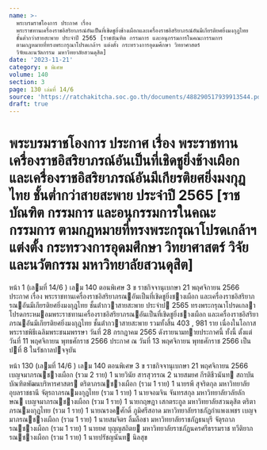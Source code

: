 ```yaml
---
name: >-
  พระบรมราชโองการ ประกาศ เรื่อง
  พระราชทานเครื่องราชอิสริยาภรณ์อันเป็นที่เชิดชูยิ่งช้างเผือกและเครื่องราชอิสริยาภรณ์อันมีเกียรติยศยิ่งมงกุฎไทย
  ชั้นต่ำกว่าสายสะพาย ประจำปี 2565 [ราชบัณฑิต กรรมการ และอนุกรรมการในคณะกรรมการ
  ตามกฎหมายที่ทรงพระกรุณาโปรดเกล้าฯ แต่งตั้ง กระทรวงการอุดมศึกษา วิทยาศาสตร์
  วิจัยและนวัตกรรม มหาวิทยาลัยสวนดุสิต]
date: '2023-11-21'
category: ข พิเศษ
volume: 140
section: 3
page: 130 เล่มที่ 14/6
source: 'https://ratchakitcha.soc.go.th/documents/488290517939913544.pdf'
draft: true
---
```


# พระบรมราชโองการ ประกาศ เรื่อง พระราชทานเครื่องราชอิสริยาภรณ์อันเป็นที่เชิดชูยิ่งช้างเผือกและเครื่องราชอิสริยาภรณ์อันมีเกียรติยศยิ่งมงกุฎไทย ชั้นต่ำกว่าสายสะพาย ประจำปี 2565 [ราชบัณฑิต กรรมการ และอนุกรรมการในคณะกรรมการ ตามกฎหมายที่ทรงพระกรุณาโปรดเกล้าฯ แต่งตั้ง กระทรวงการอุดมศึกษา วิทยาศาสตร์ วิจัยและนวัตกรรม มหาวิทยาลัยสวนดุสิต]

หน้า 1 (เลมที่ 14/6 ) เลม 140 ตอนพิเศษ 3 ข ราชกิจจานุเบกษา 21 พฤศจิกายน 2566 ประกาศ เรื่อง พระราชทานเครื่องราชอิสริยาภรณอันเป็นที่เชิดชูยิ่งชางเผือก และเครื่องราชอิสริยาภรณอันมีเกียรติยศยิ่งมงกุฎไทย ชั้นต่ํากวาสายสะพาย ประจําป 2565 ทรงพระกรุณาโปรดเกลาโปรดกระหมอมพระราชทานเครื่องราชอิสริยาภรณอันเป็นที่เชิดชูยิ่งชางเผือก และเครื่องราชอิสริยาภรณอันมีเกียรติยศยิ่งมงกุฎไทย ชั้นต่ํากวาสายสะพาย รวมทั้งสิ้น 403 , 981 ราย เนื่องในโอกาสพระราชพิธีเฉลิมพระชนมพรรษา วันที่ 28 กรกฎาคม 2565 ดังรายนามทายประกาศนี้ ทั้งนี้ ตั้งแต่วันที่ 11 พฤศจิกายน พุทธศักราช 2566 ประกาศ ณ วันที่ 13 พฤศจิกายน พุทธศักราช 2566 เป็นปที่ 8 ในรัชกาลปจจุบัน

หน้า 130 (เลมที่ 14/6 ) เลม 140 ตอนพิเศษ 3 ข ราชกิจจานุเบกษา 21 พฤศจิกายน 2566 เบญจมาภรณชางเผือก (รวม 2 ราย) 1 นายวินัย สารสุวรรณ 2 นายสมยศ กีรติชีวนันท สถาบันบัณฑิตพัฒนบริหารศาสตร ตริตาภรณชางเผือก (รวม 1 ราย) 1 นายรพี สุจริตกุล มหาวิทยาลัยอุบลราชธานี จัตุรถาภรณมงกุฎไทย (รวม 1 ราย) 1 นายจอมจิน จันทรสกุล มหาวิทยาลัยวลัยลักษณ เบญจมาภรณชางเผือก (รวม 1 ราย) 1 นายกฤษฎา เสกตระกูล มหาวิทยาลัยสวนดุสิต ตริตาภรณมงกุฎไทย (รวม 1 ราย) 1 นายณรงคศักดิ์ ภูมิศรีสอาด มหาวิทยาลัยราชภัฏกําแพงเพชร เบญจมาภรณชางเผือก (รวม 1 ราย) 1 นายสมจิตร ลิ้มลือชา มหาวิทยาลัยราชภัฏธนบุรี จัตุรถาภรณชางเผือก (รวม 1 ราย) 1 นายยศ บุญญสถิตย มหาวิทยาลัยราชภัฏนครศรีธรรมราช ทวีติยาภรณชางเผือก (รวม 1 ราย) 1 นายปรัชญนันท นิลสุข
